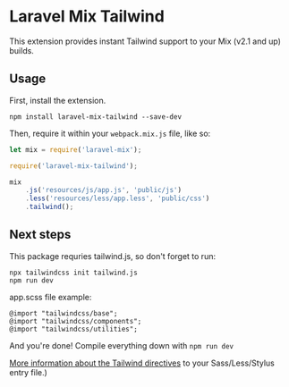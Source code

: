 # Laravel Mix Tailwind

This extension provides instant Tailwind support to your Mix (v2.1 and up) builds.

## Usage

First, install the extension.

```
npm install laravel-mix-tailwind --save-dev
```

Then, require it within your `webpack.mix.js` file, like so:

```js
let mix = require('laravel-mix');

require('laravel-mix-tailwind');

mix
    .js('resources/js/app.js', 'public/js')
    .less('resources/less/app.less', 'public/css')
    .tailwind();
```

## Next steps

This package requries tailwind.js, so don't forget to run:

```
npx tailwindcss init tailwind.js
npm run dev
```

app.scss file example:

```
@import "tailwindcss/base";
@import "tailwindcss/components";
@import "tailwindcss/utilities";
```


And you're done! Compile everything down with `npm run dev`

[More information about the Tailwind directives](https://tailwindcss.com/docs/installation#3-use-tailwind-in-your-css) to your Sass/Less/Stylus entry file.)
